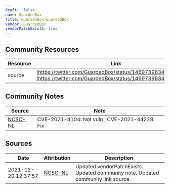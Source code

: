 ```yaml
---
draft: 'false'
name: GuardedBox
title: GuardedBox GuardedBox
vendor: GuardedBox
vendorPatchExists: true
---
```



## Community Resources
| Resource | Link |
| --- | --- |
| source | [https://twitter.com/GuardedBox/status/1469739834117799939](https://twitter.com/GuardedBox/status/1469739834117799939) |

## Community Notes
| Source | Note |
| --- | --- |
| [NCSC-NL](https://github.com/NCSC-NL/log4shell/blob/main/software/README.md) | CVE-2021-4104: Not vuln ; CVE-2021-44228: Fix </ul> |

## Sources
| Date | Attribution | Description |
| --- | --- | --- |
| 2021-12-20 12:37:57 | [NCSC-NL](https://github.com/NCSC-NL/log4shell/blob/main/software/README.md) | Updated vendorPatchExists. Updated community note. Updated community link source.  |
